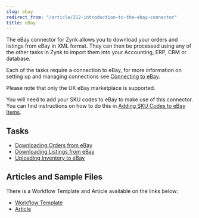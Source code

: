 ```yaml
---
slug: ebay
redirect_from: "/article/212-introduction-to-the-ebay-connector"
title: eBay
---
```

The eBay connector for Zynk allows you to download your orders and listings from eBay in XML format. They can then be processed using any of the other tasks in Zynk to import them into your Accounting, ERP, CRM or database.

Each of the tasks require a connection to eBay, for more information on setting up and managing connections see [Connecting to eBay](connecting-to-ebay).

Please note that only the UK eBay marketplace is supported.

You will need to add your SKU codes to eBay to make use of this connector. You can find instructions on how to do this in [Adding SKU Codes to eBay Items](adding-sku-codes-to-ebay-items).

## Tasks
* [Downloading Orders from eBay](downloading-orders-from-ebay)
* [Downloading Listings from eBay](downloading-listings-from-ebay)
* [Uploading Inventory to eBay](uploading-inventory-to-ebay)

## Articles and Sample Files
There is a Workflow Template and Article available on the links below:

* [Workflow Template](https://github.com/zynksoftware/samples/tree/master/Workflow%20Samples)
* [Article](457-ebay-to-sage-to-uk-integration)
